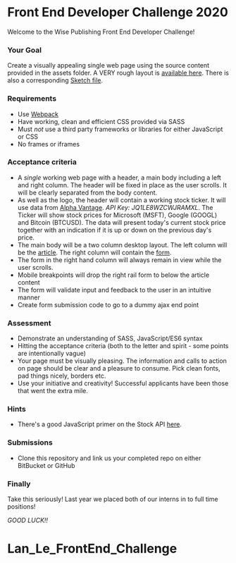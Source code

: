 # Front End Developer Challenge 2020 #

Welcome to the Wise Publishing Front End Developer Challenge!

### Your Goal

Create a visually appealing single web page using the source content provided in the assets folder. A VERY rough layout is [available here](assets/layout.png). There is also a corresponding [Sketch file](assets/layout.sketch).


### Requirements ###

* Use [Webpack](https://webpack.js.org/)
* Have working, clean and efficient CSS provided via SASS
* Must *not* use a third party frameworks or libraries for either JavaScript or CSS
* No frames or iframes

### Acceptance criteria

* A _single_ working web page with a header, a main body including a left and right column. The header will be fixed in place as the user scrolls. It will be clearly separated from the body content.
* As well as the logo, the header will contain a working stock ticker. It will use data from [Alpha Vantage](https://www.alphavantage.co/). _API Key: JQ1LE8WZCWJRAMXL_. The Ticker will show stock prices for Microsoft (MSFT), Google (GOOGL) and Bitcoin (BTCUSD). The data will present today's current stock price together with an indication if it is up or down on the previous day's price.
* The main body will be a two column desktop layout. The left column will be the [article](assets/content/article.html). The right column will contain the [form](assets/content/form.html).
* The form in the right hand column will always remain in view while the user scrolls.
* Mobile breakpoints will drop the right rail form to below the article content
* The form will validate input and feedback to the user in an intuitive manner
* Create form submission code to go to a dummy ajax end point


### Assessment

* Demonstrate an understanding of SASS, JavaScript/ES6 syntax
* Hitting the acceptance criteria (both to the letter and spirit - some points are intentionally vague)
* Your page must be visually pleasing. The information and calls to action on page should be clear and a pleasure to consume. Pick clean fonts, pad things nicely, borders etc.
* Use your initiative and creativity! Successful applicants have been those that went the extra mile.

### Hints

* There's a good JavaScript primer on the Stock API [here](https://prediqtiv.github.io/alpha-vantage-cookbook/index.html).


### Submissions

* Clone this repository and link us your completed repo on either BitBucket or GitHub


### Finally

Take this seriously! Last year we placed both of our interns in to full time positions!


*GOOD LUCK!!*


# Lan_Le_FrontEnd_Challenge
